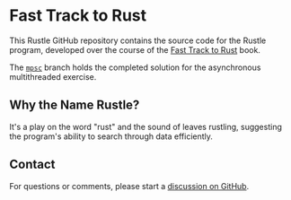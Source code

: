 # Fast Track to Rust

This Rustle GitHub repository contains the source code for the Rustle program,
developed over the course of the [Fast Track to Rust] book.

The [`mpsc`] branch holds the completed solution for the asynchronous
multithreaded exercise.

## Why the Name Rustle?

It's a play on the word "rust" and the sound of leaves rustling, suggesting the
program's ability to search through data efficiently.

## Contact

For questions or comments, please start a [discussion on GitHub].

[discussion on github]: https://github.com/freddiehaddad/rustle/discussions
[fast track to rust]: https://freddiehaddad.github.io/fast-track-to-rust
[`mpsc`]: https://github.com/freddiehaddad/rustle/tree/mpsc
